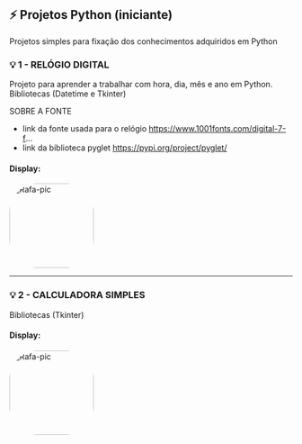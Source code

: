 ## ⚡ Projetos Python (iniciante)

Projetos simples para fixação dos conhecimentos adquiridos em Python 


### 💡 1 - RELÓGIO DIGITAL 

Projeto para aprender a trabalhar com hora, dia, mês e ano em Python.
Bibliotecas (Datetime e Tkinter)

SOBRE A FONTE 
 - link da fonte usada para o relógio
   https://www.1001fonts.com/digital-7-f...
 - link da biblioteca pyglet
   https://pypi.org/project/pyglet/
  
 #### Display: 
<img align="center" alt="Rafa-pic" height="150" style="border-radius:50px;" src="https://cdn.discordapp.com/attachments/685641595428536322/1026630313960554716/image0.gif"> 

--------------------------------------------
### 💡 2 - CALCULADORA SIMPLES 

Bibliotecas (Tkinter)

#### Display:
<img align="center" alt="Rafa-pic" height="150" style="border-radius:50px;" src="https://cdn.discordapp.com/attachments/685641595428536322/1027215701859115078/image0.gif"> 








